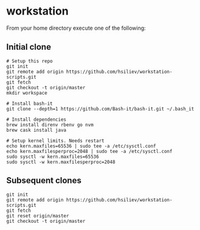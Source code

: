 # workstation

From your home directory execute one of the following:

## Initial clone
```
# Setup this repo
git init
git remote add origin https://github.com/hsiliev/workstation-scripts.git
git fetch
git checkout -t origin/master
mkdir workspace

# Install bash-it
git clone --depth=1 https://github.com/Bash-it/bash-it.git ~/.bash_it

# Install dependencies
brew install direnv rbenv go nvm
brew cask install java

# Setup kernel limits. Needs restart
echo kern.maxfiles=65536 | sudo tee -a /etc/sysctl.conf
echo kern.maxfilesperproc=2048 | sudo tee -a /etc/sysctl.conf
sudo sysctl -w kern.maxfiles=65536
sudo sysctl -w kern.maxfilesperproc=2048
```

## Subsequent clones
```
git init
git remote add origin https://github.com/hsiliev/workstation-scripts.git
git fetch
git reset origin/master
git checkout -t origin/master
```
